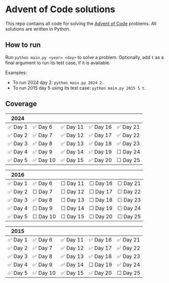 # Advent of Code solutions

This repo contains all code for solving the [Advent of Code](adventofcode.com) problems. All solutions are written in Python.

## How to run
Run `python main.py <year> <day>` to solve a problem. Optionally, add `t` as a final argument to run its test case, if it is available.


Examples:
- To run 2024 day 2: `python main.py 2024 2`.
- To run 2015 day 5 using its test case: `python main.py 2015 5 t`.

## Coverage

| 2024          |             |               |             |             |
| ----          | ----        | ----          | ----        | ----        |
| ✅ Day 1     | ✅ Day 6     | ✅ Day 11     | ✅ Day 16    | ✅ Day 21    |
| ✅ Day 2     | ✅ Day 7     | ✅ Day 12     | ✅ Day 17    | ✅ Day 22    |
| ✅ Day 3     | ✅ Day 8     | ✅ Day 13     | ✅ Day 18    | ✅ Day 23    |
| ✅ Day 4     | ✅ Day 9     | ✅ Day 14     | ✅ Day 19    | ☐ Day 24    |
| ✅ Day 5     | ✅ Day 10    | ✅ Day 15     | ✅ Day 20    | ☐ Day 25    |

| 2016          |           |               |             |             |
| ----          | ----      | ----          | ----        | ----        |
| ✅ Day 1     | ✅ Day 6  | ☐ Day 11     | ☐ Day 16    | ☐ Day 21    |
| ✅ Day 2     | ☐ Day 7  | ☐ Day 12     | ☐ Day 17    | ☐ Day 22    |
| ✅ Day 3     | ✅ Day 8  | ☐ Day 13     | ☐ Day 18    | ☐ Day 23    |
| ✅ Day 4     | ☐ Day 9  | ☐ Day 14     | ☐ Day 19     | ☐ Day 24    |
| ✅ Day 5     | ☐ Day 10 | ☐ Day 15     | ☐ Day 20     | ☐ Day 25    |


| 2015          |           |               |             |             |
| ----          | ----      | ----          | ----        | ----        |
| ✅ Day 1     | ✅ Day 6  | ✅ Day 11     | ✅ Day 16    | ✅ Day 21    |
| ✅ Day 2     | ✅ Day 7  | ✅ Day 12     | ✅ Day 17    | ✅ Day 22    |
| ✅ Day 3     | ✅ Day 8  | ✅ Day 13     | ✅ Day 18    | ✅ Day 23    |
| ✅ Day 4     | ✅ Day 9  | ✅ Day 14     | ☐ Day 19     | ✅ Day 24    |
| ✅ Day 5     | ✅ Day 10 | ✅ Day 15     | ✅ Day 20     | ☐ Day 25    |
